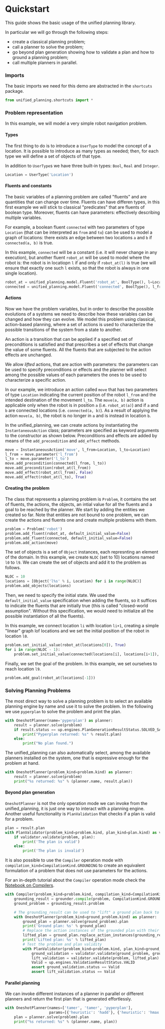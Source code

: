 # Quickstart

This guide shows the basic usage of the unified planning library.

In particular we will go through the following steps:

-   create a classical planning problem;
-   call a planner to solve the problem;
-   go beyond plan generation showing how to validate a plan and how to ground a planning problem;
-   call multiple planners in parallel.

### Imports

The basic imports we need for this demo are abstracted in the `shortcuts` package.

```python
from unified_planning.shortcuts import *
```

### Problem representation

In this example, we will model a very simple robot navigation problem.

#### Types

The first thing to do is to introduce a `UserType` to model the concept of a location. It is possible to introduce as many types as needed; then, for each type we will define a set of objects of that type.

In addition to `UserType`s we have three built-in types: `Bool`, `Real` and `Integer`.

```python
Location = UserType('Location')
```

#### Fluents and constants

The basic variables of a planning problem are called "fluents" and are quantities that can change over time. Fluents can have differen types, in this first example we will stick to classical "predicates" that are fluents of boolean type. Moreover, fluents can have parameters: effectively describing multiple variables.

For example, a boolean fluent `connected` with two parameters of type `Location` (that can be interpreted as `from` and `to`) can be used to model a graph of locations: there exists an edge between two locations `a` and `b` if `connected(a, b)` is true.

In this example, `connected` will be a constant (i.e. it will never change in any execution), but another fluent `robot_at` will be used to model where the robot is: the robot is in locatiopn `l` if and only if `robot_at(l)` is true (we will ensure that exactly one such `l` exists, so that the robot is always in one single location).

```python
robot_at = unified_planning.model.Fluent('robot_at', BoolType(), l=Location)
connected = unified_planning.model.Fluent('connected', BoolType(), l_from=Location, l_to=Location)
```

#### Actions

Now we have the problem variables, but in order to describe the possible evolutions of a systems we need to describe how these variables can be changed and how they can evolve. We model this problem using classical, action-based planning, where a set of actions is used to characterize the possible transitions of the system from a state to another.

An action is a transition that can be applied if a specified set of preconditions is satisfied and that prescribes a set of effects that change the value of some fluents. All the fluents that are subjected to the action effects are unchanged.

We allow _lifted_ actions, that are action with parameters: the parameters can be used to specify preconditions or effects and the planner will select among the possible values of each parameters the ones to be used to characterize a specific action.

In our example, we introduce an action called `move` that has two parameters of type `Location` indicating the current position of the robot `l_from` and the intended destination of the movement `l_to`. The `move(a, b)` action is applicable only when the robot is in position `a` (i.e. `robot_at(a)`) and if `a` and `b` are connected locations (i.e. `connected(a, b)`). As a result of applying the action `move(a, b)`, the robot is no longer in `a` and is instead in location `b`.

In the unified_planning, we can create actions by instantiating the `InstantaneousAction` class; parameters are specified as keyword arguments to the constructor as shown below. Preconditions and effects are added by means of the `add_precondition` and `add_effect` methods.

```python
move = InstantaneousAction('move', l_from=Location, l_to=Location)
l_from = move.parameter('l_from')
l_to = move.parameter('l_to')
move.add_precondition(connected(l_from, l_to))
move.add_precondition(robot_at(l_from))
move.add_effect(robot_at(l_from), False)
move.add_effect(robot_at(l_to), True)
```

#### Creating the problem

The class that represents a planning problem is `Problem`, it contains the set of fluents, the actions, the objects, an intial value for all the fluents and a goal to be reached by the planner. We start by adding the entities we created so far. Note that entities are not bound to one problem, we can create the actions and fluents one and create multiple problems with them.

```python
problem = Problem('robot')
problem.add_fluent(robot_at, default_initial_value=False)
problem.add_fluent(connected, default_initial_value=False)
problem.add_action(move)
```

The set of objects is a set of `Object` instances, each represnting an element of the domain. In this example, we create `NLOC` (set to 10) locations named `l0` to `l9`. We can create the set of objects and add it to the problem as follows.

```python
NLOC = 10
locations = [Object('l%s' % i, Location) for i in range(NLOC)]
problem.add_objects(locations)
```

Then, we need to specify the initial state. We used the `default_initial_value` specification when adding the fluents, so it suffices to indicate the fluents that are initially true (this is called "closed-world assumption". Without this specification, we would need to initialize all the possible instantiation of all the fluents).

In this example, we connect location `li` with location `li+1`, creating a simple "linear" graph lof locations and we set the initial position of the robot in location `l0`.

```python
problem.set_initial_value(robot_at(locations[0]), True)
for i in range(NLOC - 1):
    problem.set_initial_value(connected(locations[i], locations[i+1]), True)
```

Finally, we set the goal of the problem. In this example, we set ourselves to reach location `l9`.

```python
problem.add_goal(robot_at(locations[-1]))
```

### Solving Planning Problems

The most direct way to solve a planning problem is to select an available planning engine by name and use it to solve the problem. In the following we use `pyperplan` to solve the problem and print the plan.

```python
with OneshotPlanner(name='pyperplan') as planner:
    result = planner.solve(problem)
    if result.status == up.engines.PlanGenerationResultStatus.SOLVED_SATISFICING:
        print("Pyperplan returned: %s" % result.plan)
    else:
        print("No plan found.")
```

The unified_planning can also automatically select, among the available planners installed on the system, one that is expressive enough for the problem at hand.

```python
with OneshotPlanner(problem_kind=problem.kind) as planner:
    result = planner.solve(problem)
    print("%s returned: %s" % (planner.name, result.plan))
```

#### Beyond plan generation

`OneshotPlanner` is not the only operation mode we can invoke from the unified_planning, it is just one way to interact with a planning engine. Another useful functionality is `PlanValidation` that checks if a plan is valid for a problem.

```python
plan = result.plan
with PlanValidator(problem_kind=problem.kind, plan_kind=plan.kind) as validator:
    if validator.validate(problem, plan):
        print('The plan is valid')
    else:
        print('The plan is invalid')
```

It is also possible to use the `Compiler` operation mode with `compilation_kind=CompilationKind.GROUNDING` to create an equivalent formulation of a problem that does not use parameters for the actions.

For an in-depth tutorial about the `Compiler` operation mode check the [Notebook on Compilers](https://colab.research.google.com/github/aiplan4eu/unified-planning/blob/master/notebooks/Compilers_example.ipynb).

```python
with Compiler(problem_kind=problem.kind, compilation_kind=CompilationKind.GROUNDING) as grounder:
    grounding_result = grounder.compile(problem, CompilationKind.GROUNDING)
    ground_problem = grounding_result.problem

    # The grounding_result can be used to "lift" a ground plan back to the level of the original problem
    with OneshotPlanner(problem_kind=ground_problem.kind) as planner:
        ground_plan = planner.solve(ground_problem).plan
        print('Ground plan: %s' % ground_plan)
        # Replace the action instances of the grounded plan with their correspoding lifted version
        lifted_plan = ground_plan.replace_action_instances(grounding_result.map_back_action_instance)
        print('Lifted plan: %s' % lifted_plan)
        # Test the problem and plan validity
        with PlanValidator(problem_kind=problem.kind, plan_kind=ground_plan.kind) as validator:
            ground_validation = validator.validate(ground_problem, ground_plan)
            lift_validation = validator.validate(problem, lifted_plan)
            Valid = up.engines.ValidationResultStatus.VALID
            assert ground_validation.status == Valid
            assert lift_validation.status == Valid
```

#### Parallel planning

We can invoke different instances of a planner in parallel or different planners and return the first plan that is generated effortlessly.

```python
with OneshotPlanner(names=['tamer', 'tamer', 'pyperplan'],
                    params=[{'heuristic': 'hadd'}, {'heuristic': 'hmax'}, {}]) as planner:
    plan = planner.solve(problem).plan
    print("%s returned: %s" % (planner.name, plan))
```
